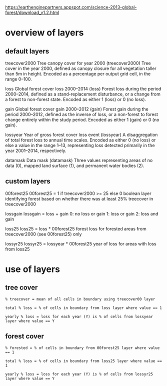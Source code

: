 
https://earthenginepartners.appspot.com/science-2013-global-forest/download_v1.2.html

# overview of layers


## default layers

treecover2000
    Tree canopy cover for year 2000 (treecover2000)
    Tree cover in the year 2000, defined as canopy closure for all vegetation taller than 5m in height. Encoded as a percentage per output grid cell, in the range 0–100.

loss
    Global forest cover loss 2000–2014 (loss)
    Forest loss during the period 2000–2014, defined as a stand-replacement disturbance, or a change from a forest to non-forest state. Encoded as either 1 (loss) or 0 (no loss).

gain
    Global forest cover gain 2000–2012 (gain)
    Forest gain during the period 2000–2012, defined as the inverse of loss, or a non-forest to forest change entirely within the study period. Encoded as either 1 (gain) or 0 (no gain).

lossyear
    Year of gross forest cover loss event (lossyear)
    A disaggregation of total forest loss to annual time scales. Encoded as either 0 (no loss) or else a value in the range 1–13, representing loss detected primarily in the year 2001–2014, respectively.

datamask
    Data mask (datamask)
    Three values representing areas of no data (0), mapped land surface (1), and permanent water bodies (2).



## custom layers

00forest25
    00forest25 = 1 if treecover2000 >= 25 else 0
    boolean layer identifying forest based on whether there was at least 25% treecover in treecover2000

lossgain
    lossgain = loss + gain
    0: no loss or gain
    1: loss or gain
    2: loss and gain

loss25
    loss25 = loss * 00forest25
    forest loss for forested areas from treecover2000 (see 00forest25) only

lossyr25
    lossyr25 = lossyear * 00forest25
    year of loss for areas with loss from loss25



# use of layers

## tree cover
    
    % treecover = mean of all cells in boundary using treecover00 layer

    total % loss = % of cells in boundary from loss layer where value == 1

    yearly % loss = loss for each year (Y) is % of cells from lossyear layer where value == Y


## forest cover

    % forested = % of cells in boundary from 00forest25 layer where value == 1

    total % loss = % of cells in boundary from loss25 layer where value == 1

    yearly % loss = loss for each year (Y) is % of cells from lossyr25 layer where value == Y
